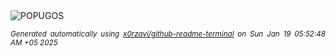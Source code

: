 <div align="justify">
<picture>
    <source media="(prefers-color-scheme: dark)" srcset="https://i.ibb.co/y8q1W5b/output-gif.gif">
    <source media="(prefers-color-scheme: light)" srcset="https://i.ibb.co/y8q1W5b/output-gif.gif">
    <img alt="POPUGOS" src="https://i.ibb.co/y8q1W5b/output-gif.gif">
</picture>

<sub><i>Generated automatically using [x0rzavi/github-readme-terminal](https://github.com/x0rzavi/github-readme-terminal) on Sun Jan 19 05:52:48 AM +05 2025</i></sub>
</div>